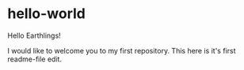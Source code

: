 # hello-world

Hello Earthlings!

I would like to welcome you to my first repository. This here is it's first readme-file edit.
